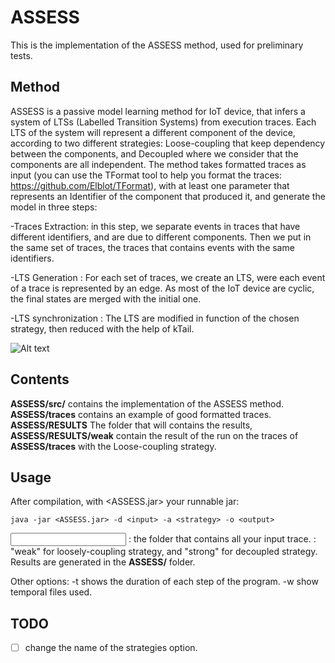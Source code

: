 # ASSESS
This is the implementation of the ASSESS method, used for preliminary tests.

## Method

ASSESS is a passive model learning method for IoT device, that infers a system of LTSs (Labelled Transition Systems) from execution traces. 
Each LTS of the system will represent a different component of the device, according to two different strategies: Loose-coupling that keep dependency between the components, and Decoupled where we consider that the components are all independent.
The method takes formatted traces as input (you can use the TFormat tool to help you format the traces: https://github.com/Elblot/TFormat), with at least one parameter that represents an Identifier of the component that produced it, and generate the model in three steps:

-Traces Extraction: in this step, we separate events in traces that have different identifiers, and are due to different components.
Then we put in the same set of traces, the traces that contains events with the same identifiers.

-LTS Generation : For each set of traces, we create an LTS, were each event of a trace is represented by an edge.
As most of the IoT device are cyclic, the final states are merged with the initial one.

-LTS synchronization : The LTS are modified in function of the chosen strategy, then reduced with the help of kTail.

![Alt text](figures/example.jpg "The ASSESS aproach.")


## Contents

**ASSESS/src/** contains the implementation of the ASSESS method.
**ASSESS/traces** contains an example of good formatted traces.
**ASSESS/RESULTS** The folder that will contains the results, **ASSESS/RESULTS/weak** contain the result of the run on the traces of **ASSESS/traces** with the Loose-coupling strategy.

## Usage
After compilation, with <ASSESS.jar> your runnable jar:
```
java -jar <ASSESS.jar> -d <input> -a <strategy> -o <output>
```
<input> : the folder that contains all your input trace.
<strategy> : "weak" for loosely-coupling strategy, and "strong" for decoupled strategy.
Results are generated in the **ASSESS/<output>** folder.

Other options: 
-t shows the duration of each step of the program.
-w show temporal files used.

## TODO

- [ ] change the name of the strategies option.
